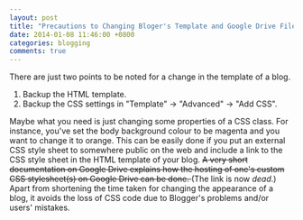 ```yaml
---
layout: post
title: "Precautions to Changing Bloger's Template and Google Drive File Hosting"
date: 2014-01-08 11:46:00 +0800
categories: blogging
comments: true
---
```


There are just two points to be noted for a change in the template of
a blog.

1. Backup the HTML template.
2. Backup the CSS settings in "Template" → "Advanced" → "Add CSS".

Maybe what you need is just changing some properties of a CSS class.
For instance, you've set the body background colour to be magenta and
you want to change it to orange. This can be easily done if you put an
external CSS style sheet to somewhere public on the web and include a
link to the CSS style sheet in the HTML template of your blog. <del>A
very short documentation on Google Drive explains how the hosting of
one's custom CSS stylesheet(s) on Google Drive can be done.  </del>
(The link is now *dead*.)  Apart from shortening the time taken for
changing the appearance of a blog, it avoids the loss of CSS code due
to Blogger's problems and/or users' mistakes.
